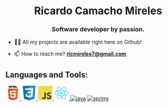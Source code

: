 <h1 align="center">Ricardo Camacho Mireles</h1>
<h3 align="center">Software developer by passion.</h3>


- 👨‍💻 All my projects are available right here on Github!

- 📫 How to reach me? **ricmireles7@gmail.com**

## Languages and Tools:

<a href="https://www.w3.org/html/" target="_blank"> <img src="https://raw.githubusercontent.com/devicons/devicon/master/icons/html5/html5-original-wordmark.svg" alt="html5" width="40" height="40"/> </a> 
<a href="https://www.w3schools.com/css/" target="_blank"> <img src="https://raw.githubusercontent.com/devicons/devicon/master/icons/css3/css3-original.svg" alt="css3" width="40" height="40"/> </a>
<a href="https://developer.mozilla.org/en-US/docs/Web/JavaScript" target="_blank"> <img src="https://raw.githubusercontent.com/devicons/devicon/master/icons/javascript/javascript-original.svg" alt="javascript" width="40" height="40"/> </a>
<a href="https://reactjs.org/" target="_blank"> <img src="https://raw.githubusercontent.com/devicons/devicon/master/icons/react/react-original.svg" alt="react" width="40" height="40"/> </a> 
<a href="https://www.oracle.com/index.html"> <img src="https://img.icons8.com/color/48/000000/java-coffee-cup-logo--v1.png" alt="java"/></a>
<a href="https://spring.io"> <img src="https://img.icons8.com/color/48/000000/spring-logo.png" alt="spring"/> </a>


